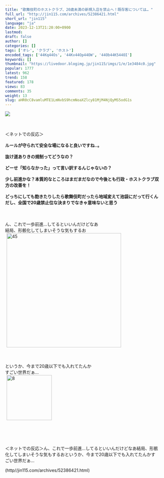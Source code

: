 ```yaml
---
title: "歌舞伎町のホストクラブ、20歳未満の新規入店を禁止へ！既存客については… "
full_url: "http://jin115.com/archives/52386421.html"
short_url: "jin115"
language: "ja"
date: 2023-12-13T21:20:00+0900
lastmod: 
draft: false
author: []
categories: []
tags: ['オレ', 'クラブ', 'ホスト']
encoded_tags: ['44Kq44Os', '44Kv44Op44OW', '44Ob44K544OI']
keywords: []
thumbnail: "https://livedoor.blogimg.jp/jin115/imgs/1/e/1e3484c0.jpg"
popular: 1777
latest: 962
trend: 158
featured: 178
views: 83
comments: 35
weight: 13
slug: aHR0cC8vamluMTE1LmNvbS9hcmNoaXZlcy81MjM4NjQyMS5odG1s
---
```


![](https://livedoor.blogimg.jp/jin115/imgs/1/e/1e3484c0.jpg)

<div><a name='more'></a> <br> <br> ＜ネットでの反応＞<br> <br> <b>ルールが守られて安全な場になると良いですね‥。</b><br> <br> <b>抜け道ありきの規制ってどうなの？</b><br> <br> <b>どーせ「知らなかった」って言い訳するんじゃないの？</b><br> <br> <b>少し前進かな？本質的なところはまだまだなので今後とも行政・ホストクラブ双方の改善を！</b><br> <br> <b>どっちにしても飽きたりしたら歌舞伎町だったら地域変えて池袋にだって行くんだし、全国で20歳禁止位な決まりでなきゃ意味ないと思う</b><br> <br> <br> <br> ん、これで一歩前進…してるといいんだけどなあ<br> 結局、形骸化してしまいそうな気もするお<br> <img src='https//livedoor.blogimg.jp/jin115/imgs/4/d/4dfd094d.gif' alt='45' width='375' border='0' hspace='5' class='pict'><br> <br> <br> <br> というか、今まで20歳以下でも入れてたんか<br> すごい世界だぁ…<br> <img src='https//livedoor.blogimg.jp/jin115/imgs/2/a/2ab78531.gif' alt='8' width='148' border='0' hspace='5' class='pict'><br> <br> <br> <br> <br> <p>＜ネットでの反応＞ん、これで一歩前進…してるといいんだけどなあ結局、形骸化してしまいそうな気もするおというか、今まで20歳以下でも入れてたんかすごい世界だぁ…</p></div>

(http//jin115.com/archives/52386421.html)
